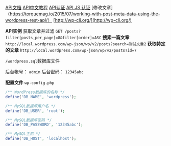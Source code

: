 [API文档](http://v2.wp-api.org/reference/posts/)
[API中文教程](http://blog.csdn.net/su_tianbiao/article/details/50622682)
[API认证](https://developer.wordpress.org/rest-api/using-the-rest-api/authentication/)
[API JS 认证](http://wp-api.org/node-wpapi/guides/2016/08/12/authenticating-with-cookies.html)
[修改文章]（https://torquemag.io/2015/07/working-with-post-meta-data-using-the-wordpress-rest-api/）
[http://wp-cli.org/](http://wp-cli.org/)

**API实例**
获取文章并过滤
`GET /posts?filter[posts_per_page]=8&filter[order]=ASC`
**搜索一篇文章**
`http://local.wordpress.com/wp-json/wp/v2/posts?search=测试文章2`
**获取特定的文章**
`http://local.wordpress.com/wp-json/wp/v2/posts?id=7`

`/wordpress.sql`数据库文件

后台帐号： `admin`
后台密码： `12345abc`

**配置文件**
`wp-config.php`

```php
/** WordPress数据库的名称 */
define('DB_NAME', 'wordpress');

/** MySQL数据库用户名 */
define('DB_USER', 'root');

/** MySQL数据库密码 */
define('DB_PASSWORD', '12345abc');

/** MySQL主机 */
define('DB_HOST', 'localhost');
```